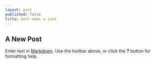 ```yaml
---
layout: post
published: false
title: Dont make a junk
---
```

## A New Post

Enter text in [Markdown](http://daringfireball.net/projects/markdown/). Use the toolbar above, or click the **?** button for formatting help.
